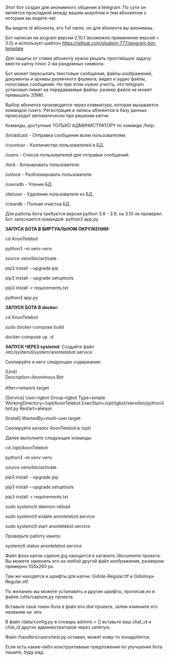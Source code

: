 Этот бот создан для анонимного общения в telegram. По сути он является прокладкой между вашим акаунтом и тем абонентом с которым вы ведете чат.

Вы видете id абонента, его full name, но для абонента вы анонимны.

Бот написан на aiogram версии 2.10.1 (возможно применение версий < 3.0)  и использует шаблон https://github.com/student-777/aiogram-bot-template

Для защиты от спама абоненту нужно решить простейшую задачу: ввести капчу плюс 2-ва рандомных символа. 

Бот может пересылать текстовые сообщения, файлы изображений, документы и архивы различного формата, видео и аудио файлы, голосовые сообщения. Но при этом нужно учесть, что telegram установил лимит на передаваемые файлы: размер файла не может превышать 20Мб.

Выбор абонента производится через клавиатуру, которая вызывается командой /users. Регистрация и запись абонентов в базу данных происходит автоматически при решении капчи.

Команды, доступные ТОЛЬКО АДМИНИСТРАТОРУ по команде /help:

/broadcast - Отправка сообщения всем пользователям.

/countusr - Колличество пользователей в БД.

/users - Список пользователей для отправки сообщений.

/lock - Блокировать пользователя.

/unlock - Разблокировать пользователя.

/usersdb - Чтение БД.

/deluser - Удаление пользователя из БД.

/cleardb - Полная очистка БД.

Для работы бота требуется версия python 3.8 - 3.9, на 3.10 не проверял. Бот запускается командой: python3 app.py

**ЗАПУСК БОТА В ВИРТУАЛЬНОМ ОКРУЖЕНИИ:**

cd AnonTelebot

python3 -m venv venv

source venv/bin/activate

pip3 install --upgrade pip

pip3 install --upgrade setuptools

pip3 install -r requirements.txt

python3 app.py

**ЗАПУСК БОТА В docker:**

cd AnonTelebot

sudo docker-compose build

docker-compose up -d

**ЗАПУСК ЧЕРЕЗ systemd:**
Создайте файл /etc/systemd/system/anontelebot.service

Скопируйте в него следующее содержание:

[Unit]
<br>Description=Anonimous Bot</br>
<br>After=network.target</br>

[Service]
User=tgbot
Group=tgbot
Type=simple
WorkingDirectory=/opt/AnonTelebot
ExecStart=/opt/tgbot/venv/bin/python3 bot.py
Restart=always

[Install]
WantedBy=multi-user.target

Скопируйте каталог AnonTelebot в /opt/

Далее выполните следующие команды:

cd /opt/AnonTelebot

python3 -m venv venv

source venv/bin/activate

pip3 install --upgrade pip

pip3 install --upgrade setuptools

pip3 install -r requirements.txt

sudo systemctl daemon-reload

sudo systemctl enable anontelebot.service

sudo systemctl start anontelebot.service

Проверьте работу юнита:

systemctl status anontelebot.service


Файл фона капчи capture.jpg находится в каталоге /documents проекта. Вы можете заменить его на любой другой файл изображения, размером примерно 555х260 px.

Там же находятся и шрифты для капчи: Gidole-Regular.ttf и Gidolinya-Regular.otf.

По желанию вы можете установить и другие шрифты, прописав их в файле /utils/capture.py проекта.

Вставьте свой токен бота в файл env.dist проекта, затем измените его название на .env

В файл /data/config.py в словарь admins = [] вставьте ваш chat_id и chat_id других администраторов через запятую.

Файл /handlers/users/test.py оставил, может кому-то понадобится.

Если есть какие-либо конструктивные предложения по улучшения бота пишите, буду рад.











